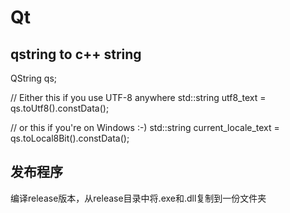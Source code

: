 # Qt
## qstring to c++ string
QString qs;

// Either this if you use UTF-8 anywhere
std::string utf8_text = qs.toUtf8().constData();

// or this if you're on Windows :-)
std::string current_locale_text = qs.toLocal8Bit().constData();

## 发布程序
编译release版本，从release目录中将.exe和.dll复制到一份文件夹